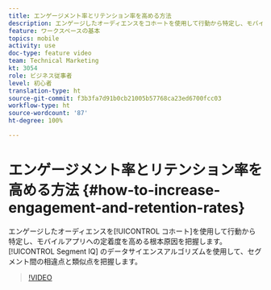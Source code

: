 ```yaml
---
title: エンゲージメント率とリテンション率を高める方法
description: エンゲージしたオーディエンスをコホートを使用して行動から特定し、モバイルアプリへの定着度を高める根本原因を把握します。Segment IQ のデータサイエンスアルゴリズムを使用して、セグメント間の相違点と類似点を把握します。
feature: ワークスペースの基本
topics: mobile
activity: use
doc-type: feature video
team: Technical Marketing
kt: 3054
role: ビジネス従事者
level: 初心者
translation-type: ht
source-git-commit: f3b3fa7d91b0cb21005b57768ca23ed6700fcc03
workflow-type: ht
source-wordcount: '87'
ht-degree: 100%

---
```



# エンゲージメント率とリテンション率を高める方法 {#how-to-increase-engagement-and-retention-rates}

エンゲージしたオーディエンスを[!UICONTROL コホート]を使用して行動から特定し、モバイルアプリへの定着度を高める根本原因を把握します。[!UICONTROL Segment IQ] のデータサイエンスアルゴリズムを使用して、セグメント間の相違点と類似点を把握します。

>[!VIDEO](https://video.tv.adobe.com/v/27825/?quality=12)

